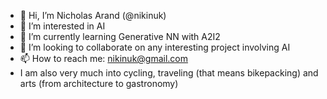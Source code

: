 - 👋 Hi, I’m Nicholas Arand (@nikinuk)
- 👀 I’m interested in AI
- 🌱 I’m currently learning Generative NN with A2I2
- 💞️ I’m looking to collaborate on any interesting project involving AI
- 📫 How to reach me: nikinuk@gmail.com
- I am also very much into cycling, traveling (that means bikepacking) and arts (from architecture to gastronomy)
